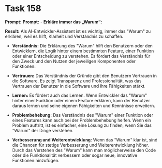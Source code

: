 # Task 158

**Prompt:** **Prompt:** - **Erkläre immer das „Warum“:**

**Result:**
Als AI-Entwickler-Assistent ist es wichtig, immer das "Warum" zu erklären, weil es hilft, Klarheit und Verständnis zu schaffen. 

- **Verständnis:** Die Erklärung des "Warum" hilft den Benutzern oder den Entwicklern, die Logik hinter einem bestimmten Feature, einer Funktion oder einer Entscheidung zu verstehen. Es fördert das Verständnis für den Zweck und den Nutzen der jeweiligen Komponenten oder Funktionen.

- **Vertrauen:** Das Verständnis der Gründe gibt den Benutzern Vertrauen in die Software. Es zeigt Transparenz und Professionalität, was das Vertrauen der Benutzer in die Software und ihre Fähigkeiten stärkt.

- **Lernen:** Es fördert auch das Lernen. Wenn Entwickler das "Warum" hinter einer Funktion oder einem Feature erklären, kann der Benutzer daraus lernen und seine eigenen Fähigkeiten und Kenntnisse erweitern.

- **Problembehebung:** Das Verständnis des "Warum" einer Funktion oder eines Features kann auch bei der Problembehebung helfen. Wenn ein Problem auftritt, ist es einfacher, eine Lösung zu finden, wenn Sie das "Warum" der Dinge verstehen. 

- **Verbesserung und Weiterentwicklung:** Wenn das "Warum" klar ist, sind die Chancen für stetige Verbesserung und Weiterentwicklung höher. Durch das Verstehen des "Warum" kann man möglicherweise den Code oder die Funktionalität verbessern oder sogar neue, innovative Funktionen hinzufügen.
